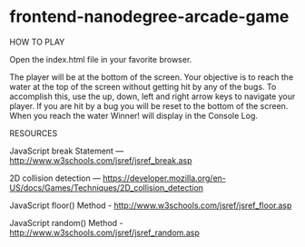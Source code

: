 frontend-nanodegree-arcade-game
===============================

HOW TO PLAY

Open the index.html file in your favorite browser.

The player will be at the bottom of the screen. Your objective is to reach the water at the top of the screen without getting hit by any of the bugs. To accomplish this, use the up, down, left and right arrow keys to navigate your player. If you are hit by a bug you will be reset to the bottom of the screen. When you reach the water Winner! will display in the Console Log.

RESOURCES

JavaScript break Statement — http://www.w3schools.com/jsref/jsref_break.asp

2D collision detection — https://developer.mozilla.org/en-US/docs/Games/Techniques/2D_collision_detection

JavaScript floor() Method - http://www.w3schools.com/jsref/jsref_floor.asp

JavaScript random() Method - http://www.w3schools.com/jsref/jsref_random.asp



